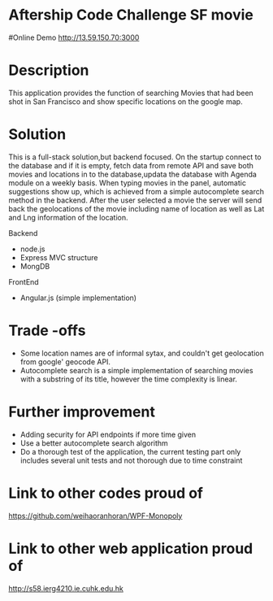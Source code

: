 
# Aftership Code Challenge SF movie

#Online Demo
http://13.59.150.70:3000

# Description #

This application provides the function of searching Movies that had been shot in San Francisco and show specific locations on the google map.
 

# Solution #
This is a full-stack solution,but backend focused. On the startup connect to the database and if it is empty, fetch data from remote API and save both movies and locations in to the database,updata the database with Agenda module on a weekly basis.
When typing movies in the panel, automatic suggestions show up, which is achieved from a simple autocomplete search method in the backend. After the user selected a movie the server will send back the geolocations of the movie including name of location as well as Lat and Lng information of the location.
   
   Backend
  *  node.js
  *  Express MVC structure
  *  MongDB
   
   FrontEnd 
  *  Angular.js (simple implementation)

# Trade -offs #
* Some location names are of informal sytax, and couldn't get geolocation from google' geocode API.
* Autocomplete search is a simple implementation of searching movies with a substring of its title,    however the time complexity is linear.

# Further improvement #
* Adding security for API endpoints if more time given
* Use a better autocomplete search algorithm
* Do a thorough test of the application, the current testing part only includes several unit tests and not thorough due to time constraint

# Link to other codes proud of 
https://github.com/weihaoranhoran/WPF-Monopoly

# Link to other web application proud of 
http://s58.ierg4210.ie.cuhk.edu.hk 
